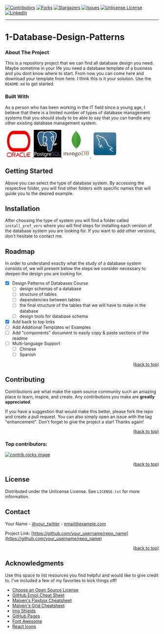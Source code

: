 [![Contributors][contributors-shield]][contributors-url]
[![Forks][forks-shield]][forks-url]
[![Stargazers][stars-shield]][stars-url]
[![Issues][issues-shield]][issues-url]
[![Unlicense License][license-shield]][license-url]
[![LinkedIn][linkedin-shield]][linkedin-url]
<hr>
<a id="readme-top"></a>

# 1-Database-Design-Patterns

<!-- ABOUT THE PROJECT -->
### About The Project

This is a repository project that we can find all database design you need. Maybe sometime in your life you need a database template of a business and you dont know where to start. From now you can come here and download your template from here. I think this is it your solution. Use the `README.md` to get started.

### Built With
As a person who has been working in the IT field since a young age, I believe that there is a limited number of types of database management systems that you should study to be able to say that you can handle any other existing database management system.

<div align="left">
  <a href="https://github.com/ProcopieGabi0112/1-Database-Design-Patterns/">
    <img src="images/logo.png" alt="Logo" width="90" height="90">
  </a>
  
  <a href="https://github.com/ProcopieGabi0112/1-Database-Design-Patterns/">
    <img src="images/logo_1.png" alt="Logo" width="90" height="90">
  </a>
  <a href="https://github.com/ProcopieGabi0112/1-Database-Design-Patterns/">
    <img src="images/logo_2.png" alt="Logo" width="90" height="90">
  </a>
  </a>
  <a href="https://github.com/ProcopieGabi0112/1-Database-Design-Patterns/">
    <img src="images/logo_3.png" alt="Logo" width="90" height="90">
  </a>
</div>

<!-- GETTING STARTED -->
## Getting Started

Above you can select the type of database system. By accessing the respective folder, you will find other folders with specific names that will guide you to the desired example.

## Installation

After choosing the type of system you will find a folder called ``install_pref_vers`` where you will find steps for installing each version of the database system you are looking for.
If you want to add other versions, don't hesitate to contact me.


## Roadmap

In order to understand exactly what the study of a database system consists of, we will present below the steps we consider necessary to deepen the design you are looking for.

- [x] Design Patterns of Databases Course
    - [ ] design schemas of a database
    - [ ] structure of tables
    - [ ] dependencies between tables
    - [ ] the final structure of the tables that we will have to make in the database
    - [ ] design tools for database schema
- [x] Add back to top links
- [ ] Add Additional Templates w/ Examples
- [ ] Add "components" document to easily copy & paste sections of the readme
- [ ] Multi-language Support
    - [ ] Chinese
    - [ ] Spanish

<p align="right">(<a href="#readme-top">back to top</a>)</p>

<!-- CONTRIBUTING -->
## Contributing

Contributions are what make the open source community such an amazing place to learn, inspire, and create. Any contributions you make are **greatly appreciated**.

If you have a suggestion that would make this better, please fork the repo and create a pull request. You can also simply open an issue with the tag "enhancement".
Don't forget to give the project a star! Thanks again!

<p align="right">(<a href="#readme-top">back to top</a>)</p>

### Top contributors:

<a href="https://github.com/ProcopieGabi0112/1-Database-Design-Patterns/graphs/contributors">
  <img src="https://contrib.rocks/image?repo=othneildrew/Best-README-Template" alt="contrib.rocks image" />
</a>

<p align="right">(<a href="#readme-top">back to top</a>)</p>

<!-- LICENSE -->
## License

Distributed under the Unlicense License. See `LICENSE.txt` for more information.

<!-- CONTACT -->
## Contact

Your Name - [@your_twitter](https://twitter.com/your_username) - email@example.com

Project Link: [https://github.com/your_username/repo_name](https://github.com/your_username/repo_name)

<p align="right">(<a href="#readme-top">back to top</a>)</p>

<!-- ACKNOWLEDGMENTS -->
## Acknowledgments

Use this space to list resources you find helpful and would like to give credit to. I've included a few of my favorites to kick things off!

* [Choose an Open Source License](https://choosealicense.com)
* [GitHub Emoji Cheat Sheet](https://www.webpagefx.com/tools/emoji-cheat-sheet)
* [Malven's Flexbox Cheatsheet](https://flexbox.malven.co/)
* [Malven's Grid Cheatsheet](https://grid.malven.co/)
* [Img Shields](https://shields.io)
* [GitHub Pages](https://pages.github.com)
* [Font Awesome](https://fontawesome.com)
* [React Icons](https://react-icons.github.io/react-icons/search)

<!-- MARKDOWN LINKS & IMAGES -->
<!-- https://www.markdownguide.org/basic-syntax/#reference-style-links -->
[contributors-shield]: https://img.shields.io/github/contributors/othneildrew/Best-README-Template.svg?style=for-the-badge
[contributors-url]: https://github.com/othneildrew/Best-README-Template/graphs/contributors
[forks-shield]: https://img.shields.io/github/forks/othneildrew/Best-README-Template.svg?style=for-the-badge
[forks-url]: https://github.com/othneildrew/Best-README-Template/network/members
[stars-shield]: https://img.shields.io/github/stars/othneildrew/Best-README-Template.svg?style=for-the-badge
[stars-url]: https://github.com/othneildrew/Best-README-Template/stargazers
[issues-shield]: https://img.shields.io/github/issues/othneildrew/Best-README-Template.svg?style=for-the-badge
[issues-url]: https://github.com/othneildrew/Best-README-Template/issues
[license-shield]: https://img.shields.io/github/license/othneildrew/Best-README-Template.svg?style=for-the-badge
[license-url]: https://github.com/othneildrew/Best-README-Template/blob/master/LICENSE.txt
[linkedin-shield]: https://img.shields.io/badge/-LinkedIn-black.svg?style=for-the-badge&logo=linkedin&colorB=555
[linkedin-url]: https://linkedin.com/in/othneildrew
[product-screenshot]: images/screenshot.png
[React.js]: https://img.shields.io/badge/React-20232A?style=for-the-badge&logo=react&logoColor=61DAFB
[React-url]: https://reactjs.org/
[Vue.js]: https://img.shields.io/badge/Vue.js-35495E?style=for-the-badge&logo=vuedotjs&logoColor=4FC08D
[Vue-url]: https://vuejs.org/
[Angular.io]: https://img.shields.io/badge/Angular-DD0031?style=for-the-badge&logo=angular&logoColor=white
[Angular-url]: https://angular.io/
[Svelte.dev]: https://img.shields.io/badge/Svelte-4A4A55?style=for-the-badge&logo=svelte&logoColor=FF3E00
[Svelte-url]: https://svelte.dev/
[Laravel.com]: https://img.shields.io/badge/Laravel-FF2D20?style=for-the-badge&logo=laravel&logoColor=white
[Laravel-url]: https://laravel.com
[Bootstrap.com]: https://img.shields.io/badge/Bootstrap-563D7C?style=for-the-badge&logo=bootstrap&logoColor=white
[Bootstrap-url]: https://getbootstrap.com
[JQuery.com]: https://img.shields.io/badge/jQuery-0769AD?style=for-the-badge&logo=jquery&logoColor=white
[JQuery-url]: https://jquery.com 
